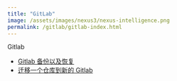 ```yaml
---
title: "GitLab"
image: /assets/images/nexus3/nexus-intelligence.png
permalink: /gitlab/gitlab-index.html
---
```


Gitlab

- [Gitlab 备份以及恢复](https://www.cnblogs.com/hahaha111122222/p/13129685.html)
- [迁移一个仓库到新的 Gitlab](https://www.cnblogs.com/hahaha111122222/p/13129732.html)
